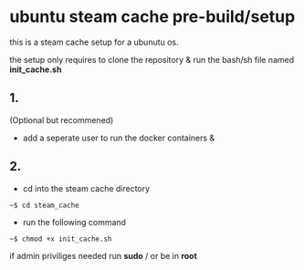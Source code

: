 # ubuntu steam cache pre-build/setup

this is a steam cache setup for a ubunutu os.

the setup only requires to clone the repository & run the bash/sh file named **init_cache.sh**

## 1.
  (Optional but recommened)
  - add a seperate user to run the docker containers & 


## 2. 
  - cd into the steam cache directory
  ```
  ~$ cd steam_cache
  ```
  - run the following command 
  ```
  ~$ chmod +x init_cache.sh
  ```
  if admin priviliges needed run **sudo** /  or be in **root**
